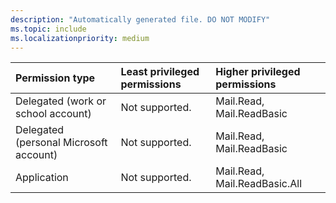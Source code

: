 ```yaml
---
description: "Automatically generated file. DO NOT MODIFY"
ms.topic: include
ms.localizationpriority: medium
---
```


|Permission type|Least privileged permissions|Higher privileged permissions|
|:---|:---|:---|
|Delegated (work or school account)|Not supported.|Mail.Read, Mail.ReadBasic|
|Delegated (personal Microsoft account)|Not supported.|Mail.Read, Mail.ReadBasic|
|Application|Not supported.|Mail.Read, Mail.ReadBasic.All|

